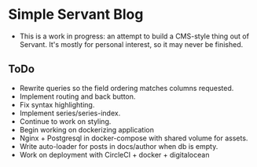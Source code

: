 # Simple Servant Blog

- This is a work in progress: an attempt to build
a CMS-style thing out of Servant. It's mostly for
personal interest, so it may never be finished.


## ToDo

- Rewrite queries so the field ordering matches columns requested.
- Implement routing and back button.
- Fix syntax highlighting.
- Implement series/series-index.
- Continue to work on styling.
- Begin working on dockerizing application
- Nginx + Postgresql in docker-compose with shared volume for assets.
- Write auto-loader for posts in docs/author when db is empty.
- Work on deployment with CircleCI + docker + digitalocean
